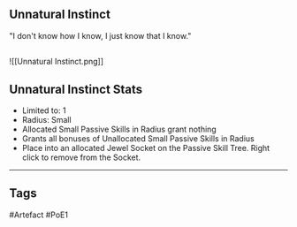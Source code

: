 ## Unnatural Instinct
"I don't know how I know,
I just know that I know."
##
![[Unnatural Instinct.png]]
## Unnatural Instinct Stats
- Limited to: 1
- Radius: Small
- Allocated Small Passive Skills in Radius grant nothing
- Grants all bonuses of Unallocated Small Passive Skills in Radius
- Place into an allocated Jewel Socket on the Passive Skill Tree. Right click to remove from the Socket.


---
## Tags
#Artefact
#PoE1